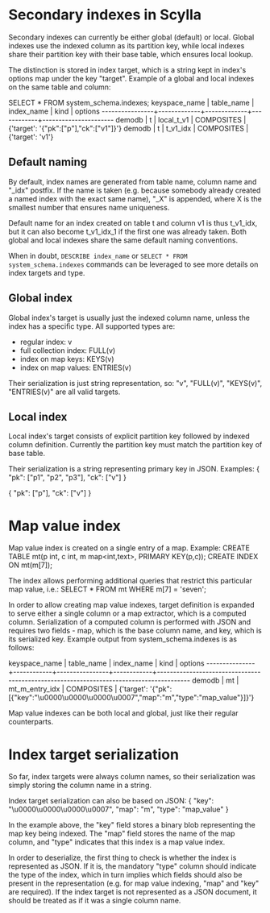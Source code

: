 # Secondary indexes in Scylla
Secondary indexes can currently be either global (default) or local. Global indexes use the indexed column as its partition key, while local indexes share their partition key with their base table, which ensures local lookup.

The distinction is stored in index target, which is a string kept in index's options map under the key "target".
Example of a global and local indexes on the same table and column:

SELECT * FROM system\_schema.indexes;
 keyspace\_name | table\_name | index\_name | kind       | options
----------------+-------------+-------------+------------+----------------------
         demodb |           t |  local_t_v1 | COMPOSITES | {'target': '{"pk":["p"],"ck":["v1"]}'}
         demodb |           t |    t_v1_idx | COMPOSITES | {'target': 'v1'}


## Default naming

By default, index names are generated from table name, column name and "_idx" postfix. If the name is taken (e.g. because somebody already created a named index with the exact same name),
"_X" is appended, where X is the smallest number that ensures name uniqueness.

Default name for an index created on table t and column v1 is thus t\_v1\_idx, but it can also become t\_v1\_idx\_1 if the first one was already taken.
Both global and local indexes share the same default naming conventions.

When in doubt, `DESCRIBE index_name` or `SELECT * FROM system_schema.indexes` commands can be leveraged to see more details on index targets and type.

## Global index

Global index's target is usually just the indexed column name, unless the index has a specific type. All supported types are:
 - regular index: v
 - full collection index: FULL(v)
 - index on map keys: KEYS(v)
 - index on map values: ENTRIES(v)

Their serialization is just string representation, so:
"v", "FULL(v)", "KEYS(v)", "ENTRIES(v)" are all valid targets.

## Local index

Local index's target consists of explicit partition key followed by indexed column definition. Currently the partition key must match the partition key of base table.

Their serialization is a string representing primary key in JSON. Examples:
{
  "pk": ["p1", "p2", "p3"],
  "ck": ["v"]
}

{
  "pk": ["p"],
  "ck": ["v"]
}

# Map value index

Map value index is created on a single entry of a map.
Example:
CREATE TABLE mt(p int, c int, m map<int,text>, PRIMARY KEY(p,c));
CREATE INDEX ON mt(m[7]);

The index allows performing additional queries that restrict this particular map value, i.e.:
SELECT * FROM mt WHERE m[7] = 'seven';

In order to allow creating map value indexes, target definition is expanded to serve either a single column or a map extractor, which is a computed column.
Serialization of a computed column is performed with JSON and requires two fields - map, which is the base column name, and key, which is its serialized key.
Example output from system\_schema.indexes is as follows:

 keyspace\_name | table\_name | index\_name     | kind       | options
---------------+------------+----------------+------------+----------------------------------------------------------------------------------------
        demodb |         mt | mt\_m\_entry\_idx | COMPOSITES | {'target': '{"pk":[{"key":"\u0000\u0000\u0000\u0007","map":"m","type":"map\_value"}]}'}

Map value indexes can be both local and global, just like their regular counterparts.

# Index target serialization

So far, index targets were always column names, so their serialization was simply storing the column name in a string.

Index target serialization can also be based on JSON:
{
  "key": "\u0000\u0000\u0000\u0007",
  "map": "m",
  "type": "map\_value"
}

In the example above, the "key" field stores a binary blob representing the map key being indexed.
The "map" field stores the name of the map column, and "type" indicates that this index is a map value index.

In order to deserialize, the first thing to check is whether the index is represented as JSON.
If it is, the mandatory "type" column should indicate the type of the index, which in turn
implies which fields should also be present in the representation (e.g. for map value indexing, "map" and "key" are required).
If the index target is not represented as a JSON document, it should be treated as if it was a single column name.

